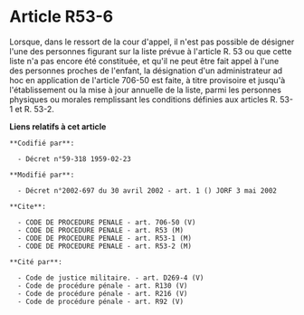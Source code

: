 # Article R53-6

Lorsque, dans le ressort de la cour d'appel, il n'est pas possible de désigner l'une des personnes figurant sur la liste
prévue à l'article R. 53 ou que cette liste n'a pas encore été constituée, et qu'il ne peut être fait appel à l'une des
personnes proches de l'enfant, la désignation d'un administrateur ad hoc en application de l'article 706-50 est faite, à
titre provisoire et jusqu'à l'établissement ou la mise à jour annuelle de la liste, parmi les personnes physiques ou morales
remplissant les conditions définies aux articles R. 53-1 et R. 53-2.

**Liens relatifs à cet article**

	**Codifié par**:

	  - Décret n°59-318 1959-02-23

	**Modifié par**:

	  - Décret n°2002-697 du 30 avril 2002 - art. 1 () JORF 3 mai 2002

	**Cite**:

	  - CODE DE PROCEDURE PENALE - art. 706-50 (V)
	  - CODE DE PROCEDURE PENALE - art. R53 (M)
	  - CODE DE PROCEDURE PENALE - art. R53-1 (M)
	  - CODE DE PROCEDURE PENALE - art. R53-2 (M)

	**Cité par**:

	  - Code de justice militaire. - art. D269-4 (V)
	  - Code de procédure pénale - art. R130 (V)
	  - Code de procédure pénale - art. R216 (V)
	  - Code de procédure pénale - art. R92 (V)
